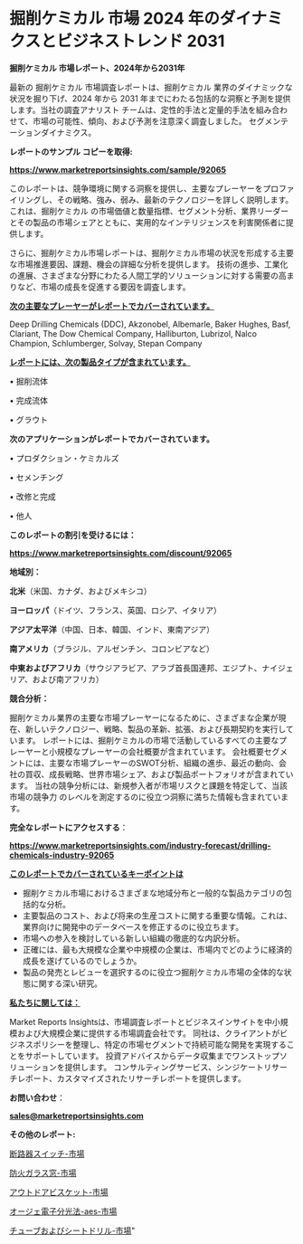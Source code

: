 # 掘削ケミカル 市場 2024 年のダイナミクスとビジネストレンド 2031

<strong>掘削ケミカル 市場レポート、2024年から2031年</strong>

最新の 掘削ケミカル 市場調査レポートは、掘削ケミカル 業界のダイナミックな状況を掘り下げ、2024 年から 2031 年までにわたる包括的な洞察と予測を提供します。当社の調査アナリスト チームは、定性的手法と定量的手法を組み合わせて、市場の可能性、傾向、および予測を注意深く調査しました。 セグメンテーションダイナミクス。



<strong>レポートのサンプル コピーを取得:</strong> <a href=https://www.marketreportsinsights.com/sample/92065>

<strong><u>https://www.marketreportsinsights.com/sample/92065</u></strong></a>

このレポートは、競争環境に関する洞察を提供し、主要なプレーヤーをプロファイリングし、その戦略、強み、弱み、最新のテクノロジーを詳しく説明します。 これは、掘削ケミカル の市場価値と数量指標、セグメント分析、業界リーダーとその製品の市場シェアとともに、実用的なインテリジェンスを利害関係者に提供します。

さらに、掘削ケミカル市場レポートは、掘削ケミカル市場の状況を形成する主要な市場推進要因、課題、機会の詳細な分析を提供します。 技術の進歩、工業化の進展、さまざまな分野にわたる人間工学的ソリューションに対する需要の高まりなど、市場の成長を促進する要因を調査します。



<strong><u>次の主要なプレーヤーがレポートでカバーされています。</u></strong>

Deep Drilling Chemicals (DDC), Akzonobel, Albemarle, Baker Hughes, Basf, Clariant, The Dow Chemical Company, Halliburton, Lubrizol, Nalco Champion, Schlumberger, Solvay, Stepan Company



<strong><u><b>レポートには、次の製品タイプが含まれています。</b></u></strong>

• 掘削流体

• 完成流体

• グラウト



<strong><b>次のアプリケーションがレポートでカバーされています。</b></strong>

• プロダクション・ケミカルズ

• セメンチング

• 改修と完成

• 他人



<strong><b>このレポートの割引を受けるには：</b></strong><a href=https://www.marketreportsinsights.com/discount/92065>

<strong><u>https://www.marketreportsinsights.com/discount/92065</u></strong></a>



<strong>地域別：</strong>



<strong>北米</strong>（米国、カナダ、およびメキシコ）



<strong>ヨーロッパ</strong>（ドイツ、フランス、英国、ロシア、イタリア）



<strong>アジア太平洋</strong>（中国、日本、韓国、インド、東南アジア）



<strong>南アメリカ</strong>（ブラジル、アルゼンチン、コロンビアなど）



<strong>中東およびアフリカ</strong>（サウジアラビア、アラブ首長国連邦、エジプト、ナイジェリア、および南アフリカ）



<strong>競合分析：</strong>

掘削ケミカル業界の主要な市場プレーヤーになるために、さまざまな企業が現在、新しいテクノロジー、戦略、製品の革新、拡張、および長期契約を実行しています。 レポートには、掘削ケミカルの市場で活動しているすべての主要なプレーヤーと小規模なプレーヤーの会社概要が含まれています。 会社概要セグメントには、主要な市場プレーヤーのSWOT分析、組織の進歩、最近の動向、会社の買収、成長戦略、世界市場シェア、および製品ポートフォリオが含まれています。 当社の競争分析には、新規参入者が市場リスクと課題を特定して、当該市場の競争力 のレベルを測定するのに役立つ洞察に満ちた情報も含まれています。



<strong>完全なレポートにアクセスする</strong>：

<a href=https://www.marketreportsinsights.com/industry-forecast/drilling-chemicals-industry-92065>

<strong><u>https://www.marketreportsinsights.com/industry-forecast/drilling-chemicals-industry-92065</u></strong></a>



<strong><u><b>このレポートでカバーされているキーポイントは</b></u></strong>
<ul>
  <li>掘削ケミカル市場におけるさまざまな地域分布と一般的な製品カテゴリの包括的な分析。</li>
  <li>主要製品のコスト、および将来の生産コストに関する重要な情報。これは、業界向けに開発中のデータベースを修正するのに役立ちます。</li>
  <li>市場への参入を検討している新しい組織の徹底的な内訳分析。</li>
  <li>正確には、最も大規模な企業や中規模の企業は、市場内でどのように経済的成長を遂げているのでしょうか。</li>
  <li>製品の発売とレビューを選択するのに役立つ掘削ケミカル市場の全体的な状態に関する深い研究。</li>
</ul>


<strong><u><b>私たちに関しては：</b></u></strong>

Market Reports Insightsは、市場調査レポートとビジネスインサイトを中小規模および大規模企業に提供する市場調査会社です。 同社は、クライアントがビジネスポリシーを整理し、特定の市場セグメントで持続可能な開発を実現することをサポートしています。 投資アドバイスからデータ収集までワンストップソリューションを提供します。 コンサルティングサービス、シンジケートリサーチレポート、カスタマイズされたリサーチレポートを提供します。



<strong><b>お問い合わせ</b></strong>：

<a href=mailto:sales@marketreportsinsights.com>

<strong><u>sales@marketreportsinsights.com</u></strong></a>



<strong>その他のレポート:</strong>

<a href=https://www.linkedin.com/pulse/断路器スイッチ-市場-2023-総利益と主要ベンダー-2030-data-dive-discoveries-24-analysis-bettf/>断路器スイッチ-市場</a>

<a href=https://www.linkedin.com/pulse/防火ガラス窓-市場-2023-年のダイナミクスとビジネストレンド-2030-xstmf/>防火ガラス窓-市場</a>

<a href=https://www.linkedin.com/pulse/アウトドアビスケット-市場-2023-swot-分析と成長率-2030-98rff/>アウトドアビスケット-市場</a>

<a href=https://www.linkedin.com/pulse/オージェ電子分光法-aes-市場-2023-swot-分析と成長率-2030-h10vf/>オージェ電子分光法-aes-市場</a>

<a href=https://www.linkedin.com/pulse/チューブおよびシートドリル-市場-2023-swot-分析と成長率-2030-6ul9f/>チューブおよびシートドリル-市場</a>"
